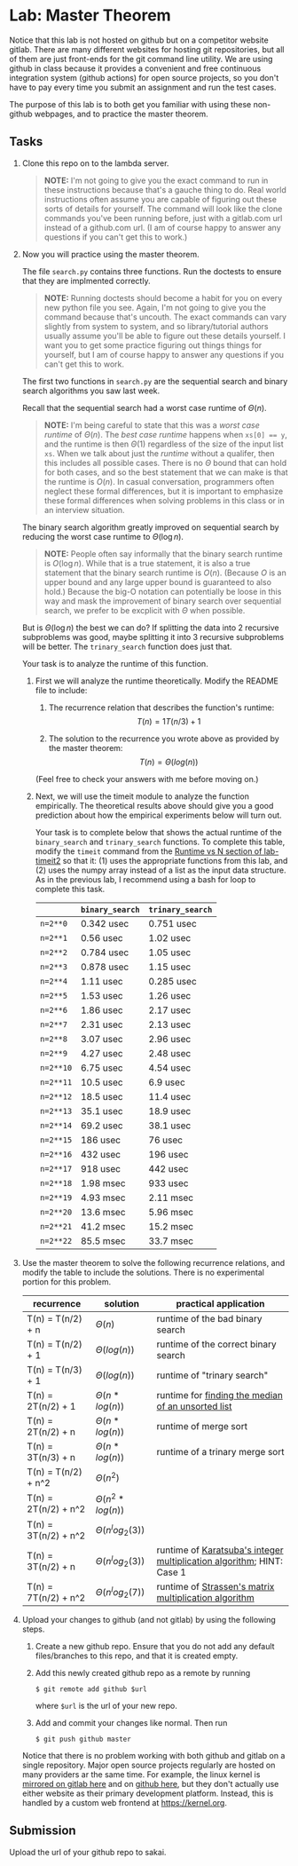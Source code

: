 # Lab: Master Theorem

Notice that this lab is not hosted on github but on a competitor website gitlab.
There are many different websites for hosting git repositories,
but all of them are just front-ends for the git command line utility.
We are using github in class because it provides a convenient and free continuous integration system (github actions) for open source projects,
so you don't have to pay every time you submit an assignment and run the test cases.

The purpose of this lab is to both get you familiar with using these non-github webpages, and to practice the master theorem.

## Tasks

1. Clone this repo on to the lambda server.

    > **NOTE:**
    > I'm not going to give you the exact command to run in these instructions because that's a gauche thing to do.
    > Real world instructions often assume you are capable of figuring out these sorts of details for yourself.
    > The command will look like the clone commands you've been running before, just with a gitlab.com url instead of a github.com url.
    > (I am of course happy to answer any questions if you can't get this to work.)

1. Now you will practice using the master theorem.

    The file `search.py` contains three functions.
    Run the doctests to ensure that they are implmented correctly.

    > **NOTE:**
    > Running doctests should become a habit for you on every new python file you see.
    > Again, I'm not going to give you the command because that's uncouth.
    > The exact commands can vary slightly from system to system,
    > and so library/tutorial authors usually assume you'll be able to figure out these details yourself.
    > I want you to get some practice figuring out things things for yourself,
    > but I am of course happy to answer any questions if you can't get this to work.

    The first two functions in `search.py` are the sequential search and binary search algorithms you saw last week.

    Recall that the sequential search had a worst case runtime of $\Theta(n)$.

    > **NOTE:**
    > I'm being careful to state that this was a *worst case runtime* of $\Theta(n)$.
    > The *best case runtime* happens when `xs[0] == y`,
    > and the runtime is then $\Theta(1)$ regardless of the size of the input list `xs`.
    > When we talk about just the *runtime* without a qualifer,
    > then this includes all possible cases.
    > There is no $\Theta$ bound that can hold for both cases,
    > and so the best statement that we can make is that the runtime is $O(n)$.
    > In casual conversation, programmers often neglect these formal differences,
    > but it is important to emphasize these formal differences when solving problems in this class or in an interview situation.

    The binary search algorithm greatly improved on sequential search by reducing the worst case runtime to $\Theta(\log n)$.

    > **NOTE:**
    > People often say informally that the binary search runtime is $O(\log n)$.
    > While that is a true statement, it is also a true statement that the binary search runtime is $O(n)$.
    > (Because $O$ is an upper bound and any large upper bound is guaranteed to also hold.)
    > Because the big-O notation can potentially be loose in this way and mask the improvement of binary search over sequential search,
    > we prefer to be excplicit with $\Theta$ when possible.

    But is $\Theta(\log n)$ the best we can do?
    If splitting the data into 2 recursive subproblems was good,
    maybe splitting it into 3 recursive subproblems will be better.
    The `trinary_search` function does just that.

    Your task is to analyze the runtime of this function.

    1. First we will analyze the runtime theoretically.
        Modify the README file to include:
    
        1. The recurrence relation that describes the function's runtime:
            $$T(n) = 1T(n/3) + 1$$

        1. The solution to the recurrence you wrote above as provided by the master theorem:
            $$T(n) = \Theta(log(n))$$

        (Feel free to check your answers with me before moving on.)
    
    1. Next, we will use the timeit module to analyze the function empirically.
        The theoretical results above should give you a good prediction about how the empirical experiments below will turn out.

        Your task is to complete below that shows the actual runtime of the `binary_search` and `trinary_search` functions.
        To complete this table, modify the `timeit` command from the [Runtime vs N section of lab-timeit2](https://github.com/mikeizbicki/lab-timeit2#runtime-vs-n) so that it: (1) uses the appropriate functions from this lab, and (2) uses the numpy array instead of a list as the input data structure.
        As in the previous lab, I recommend using a bash for loop to complete this task.

        |                | `binary_search`           | `trinary_search`      |
        | -------------- | ------------------------- | --------------------- | 
        | `n=2**0`       |        0.342 usec         |      0.751 usec       |
        | `n=2**1`       |        0.56 usec          |      1.02 usec        |
        | `n=2**2`       |        0.784 usec         |      1.05 usec        |
        | `n=2**3`       |        0.878 usec         |      1.15 usec        |
        | `n=2**4`       |        1.11 usec          |      0.285 usec       |
        | `n=2**5`       |        1.53 usec          |      1.26 usec        |
        | `n=2**6`       |        1.86 usec          |      2.17 usec        |
        | `n=2**7`       |        2.31 usec          |      2.13 usec        |
        | `n=2**8`       |        3.07 usec          |      2.96 usec        |
        | `n=2**9`       |        4.27 usec          |      2.48 usec        |
        | `n=2**10`      |        6.75 usec          |      4.54 usec        |
        | `n=2**11`      |        10.5 usec          |      6.9 usec         |
        | `n=2**12`      |        18.5 usec          |      11.4 usec        |
        | `n=2**13`      |        35.1 usec          |      18.9 usec        |
        | `n=2**14`      |        69.2 usec          |      38.1 usec        |
        | `n=2**15`      |        186 usec           |      76 usec          |
        | `n=2**16`      |        432 usec           |      196 usec         |
        | `n=2**17`      |        918 usec           |      442 usec         |
        | `n=2**18`      |        1.98 msec          |      933 usec         |
        | `n=2**19`      |        4.93 msec          |      2.11 msec        |
        | `n=2**20`      |        13.6 msec          |      5.96 msec        |
        | `n=2**21`      |        41.2 msec          |      15.2 msec        |
        | `n=2**22`      |        85.5 msec          |      33.7 msec        |


1. Use the master theorem to solve the following recurrence relations,
    and modify the table to include the solutions.
    There is no experimental portion for this problem.

    | recurrence           | solution                       | practical application                     |
    | -------------------- | ------------------------------ | ----------------------------------------- |
    | T(n) = T(n/2) + n    | $\Theta(     n              )$ | runtime of the bad binary search          |
    | T(n) = T(n/2) + 1    | $\Theta(     log(n)         )$ | runtime of the correct binary search      |
    | T(n) = T(n/3) + 1    | $\Theta(     log(n)         )$ | runtime of "trinary search"               |
    | T(n) = 2T(n/2) + 1   | $\Theta(     n*log(n)       )$ | runtime for [finding the median of an unsorted list](https://en.wikipedia.org/wiki/Quickselect) |
    | T(n) = 2T(n/2) + n   | $\Theta(     n*log(n)       )$ | runtime of merge sort                     |
    | T(n) = 3T(n/3) + n   | $\Theta(     n*log(n)       )$ | runtime of a trinary merge sort           |
    | T(n) = T(n/2) + n^2  | $\Theta(     n^2            )$ |                                           |
    | T(n) = 2T(n/2) + n^2 | $\Theta(     n^2 * log(n)   )$ |                                           |
    | T(n) = 3T(n/2) + n^2 | $\Theta(     n^log_2(3)     )$ |                                           |
    | T(n) = 3T(n/2) + n   | $\Theta(     n^log_2(3)     )$ | runtime of [Karatsuba's integer multiplication algorithm](https://en.wikipedia.org/wiki/Karatsuba_algorithm); HINT: Case 1 |
    | T(n) = 7T(n/2) + n^2 | $\Theta(     n^log_2(7)     )$ | runtime of [Strassen's matrix multiplication algorithm](https://en.wikipedia.org/wiki/Strassen_algorithm) |

1. Upload your changes to github (and not gitlab) by using the following steps.

    1. Create a new github repo.
        Ensure that you do not add any default files/branches to this repo, and that it is created empty.

    1. Add this newly created github repo as a remote by running
        ```
        $ git remote add github $url
        ```
        where `$url` is the url of your new repo.

    1. Add and commit your changes like normal.
        Then run
        ```
        $ git push github master
        ```
    
    Notice that there is no problem working with both github and gitlab on a single repository.
    Major open source projects regularly are hosted on many providers ar the same time.
    For example, the linux kernel is [mirrored on gitlab here](https://gitlab.com/linux-kernel/linux) and on [github here](https://github.com/torvalds/linux),
    but they don't actually use either website as their primary development platform.
    Instead, this is handled by a custom web frontend at <https://kernel.org>.

## Submission

Upload the url of your github repo to sakai.
